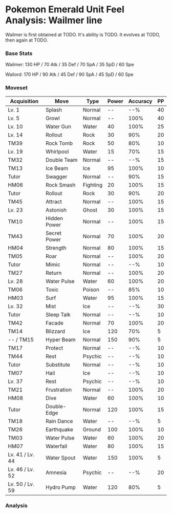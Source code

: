 # Pokemon Emerald Unit Feel Analysis: Wailmer line

Wailmer is first obtained at TODO. It's ability is TODO. It evolves at TODO, then again at TODO.

### Base Stats

Wailmer: 130 HP / 70 Atk / 35 Def / 70 SpA / 35 SpD / 60 Spe

Wailord: 170 HP / 90 Atk / 45 Def / 90 SpA / 45 SpD / 60 Spe

### Moveset

|Acquisition    |Move        |Type    |Power|Accuracy|PP |
|---            |---         |---     |---  |---     |---|
|Lv. 1          |Splash      |Normal  |--   |--%     |40 |
|Lv. 5          |Growl       |Normal  |--   |100%    |40 |
|Lv. 10         |Water Gun   |Water   |40   |100%    |25 |
|Lv. 14         |Rollout     |Rock    |30   |90%     |20 |
|TM39           |Rock Tomb   |Rock    |50   |80%     |10 |
|Lv. 19         |Whirlpool   |Water   |15   |70%     |15 |
|TM32           |Double Team |Normal  |--   |--%     |15 |
|TM13           |Ice Beam    |Ice     |95   |100%    |10 |
|Tutor          |Swagger     |Normal  |--   |90%     |15 |
|HM06           |Rock Smash  |Fighting|20   |100%    |15 |
|Tutor          |Rollout     |Rock    |30   |90%     |20 |
|TM45           |Attract     |Normal  |--   |100%    |15 |
|Lv. 23         |Astonish    |Ghost   |30   |100%    |15 |
|TM10           |Hidden Power|Normal  |--   |100%    |15 |
|TM43           |Secret Power|Normal  |70   |100%    |20 |
|HM04           |Strength    |Normal  |80   |100%    |15 |
|TM05           |Roar        |Normal  |--   |100%    |20 |
|Tutor          |Mimic       |Normal  |--   |--%     |10 |
|TM27           |Return      |Normal  |--   |100%    |20 |
|Lv. 28         |Water Pulse |Water   |60   |100%    |20 |
|TM06           |Toxic       |Poison  |--   |85%     |10 |
|HM03           |Surf        |Water   |95   |100%    |15 |
|Lv. 32         |Mist        |Ice     |--   |--%     |30 |
|Tutor          |Sleep Talk  |Normal  |--   |--%     |10 |
|TM42           |Facade      |Normal  |70   |100%    |20 |
|TM14           |Blizzard    |Ice     |120  |70%     |5  |
|-- / TM15      |Hyper Beam  |Normal  |150  |90%     |5  |
|TM17           |Protect     |Normal  |--   |--%     |10 |
|TM44           |Rest        |Psychic |--   |--%     |10 |
|Tutor          |Substitute  |Normal  |--   |--%     |10 |
|TM07           |Hail        |Ice     |--   |--%     |10 |
|Lv. 37         |Rest        |Psychic |--   |--%     |10 |
|TM21           |Frustration |Normal  |--   |100%    |20 |
|HM08           |Dive        |Water   |60   |100%    |10 |
|Tutor          |Double-Edge |Normal  |120  |100%    |15 |
|TM18           |Rain Dance  |Water   |--   |--%     |5  |
|TM26           |Earthquake  |Ground  |100  |100%    |10 |
|TM03           |Water Pulse |Water   |60   |100%    |20 |
|HM07           |Waterfall   |Water   |80   |100%    |15 |
|Lv. 41 / Lv. 44|Water Spout |Water   |150  |100%    |5  |
|Lv. 46 / Lv. 52|Amnesia     |Psychic |--   |--%     |20 |
|Lv. 50 / Lv. 59|Hydro Pump  |Water   |120  |80%     |5  |

### Analysis